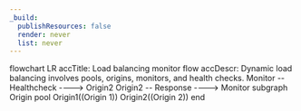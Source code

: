 ```yaml
---
_build:
  publishResources: false
  render: never
  list: never
---
```


<div class="mermaid">
    flowchart LR
      accTitle: Load balancing monitor flow
      accDescr: Dynamic load balancing involves pools, origins, monitors, and health checks.
      Monitor -- Healthcheck ----> Origin2
      Origin2 -- Response ----> Monitor
      subgraph Origin pool
      Origin1((Origin 1))
      Origin2((Origin 2))
      end
</div>